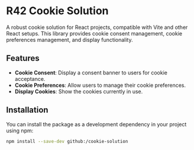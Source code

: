 # R42 Cookie Solution

A robust cookie solution for React projects, compatible with Vite and other React setups. This library provides cookie consent management, cookie preferences management, and display functionality.

## Features

- **Cookie Consent**: Display a consent banner to users for cookie acceptance.
- **Cookie Preferences**: Allow users to manage their cookie preferences.
- **Display Cookies**: Show the cookies currently in use.

## Installation

You can install the package as a development dependency in your project using npm:

```bash
npm install --save-dev github:/cookie-solution
